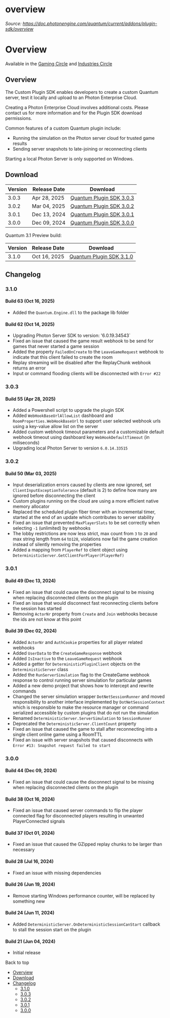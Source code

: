# overview

_Source: https://doc.photonengine.com/quantum/current/addons/plugin-sdk/overview_

# Overview

Available in the [Gaming Circle](https://www.photonengine.com/gaming) and [Industries Circle](https://www.photonengine.com/industries)

## Overview

The Custom Plugin SDK enables developers to create a custom Quantum server, test it locally and upload to an Photon Enterprise Cloud.

Creating a Photon Enterprise Cloud involves additional costs. Please contact us for more information and for the Plugin SDK download permissions.

Common features of a custom Quantum plugin include:

- Running the simulation on the Photon server cloud for trusted game results
- Sending server snapshots to late-joining or reconnecting clients

Starting a local Photon Server is only supported on Windows.

## Download

| Version | Release Date | Download |
| --- | --- | --- |
| 3.0.3 | Apr 28, 2025 | [Quantum Plugin SDK 3.0.3](https://downloads.photonengine.com/download/quantum/quantum-plugin-sdk-3.0.3.zip?pre=sp) | [Release Notes](/quantum/v3/addons/plugin-sdk/overview#build-55-apr-28-2025) |
| 3.0.2 | Mar 04, 2025 | [Quantum Plugin SDK 3.0.2](https://downloads.photonengine.com/download/quantum/quantum-plugin-sdk-3.0.2.zip?pre=sp) | [Release Notes](/quantum/v3/addons/plugin-sdk/overview#build-50-mar-03-2025) |
| 3.0.1 | Dec 13, 2024 | [Quantum Plugin SDK 3.0.1](https://downloads.photonengine.com/download/quantum/quantum-plugin-sdk-3.0.1.zip?pre=sp) | [Release Notes](/quantum/v3/addons/plugin-sdk/overview#build-49-dec-13-2024) |
| 3.0.0 | Dec 09, 2024 | [Quantum Plugin SDK 3.0.0](https://downloads.photonengine.com/download/quantum/quantum-plugin-sdk-3.0.0-44.zip?pre=sp) | [Release Notes](/quantum/v3/addons/plugin-sdk/overview#build-44-dec-09-2024) |

Quantum 3.1 Preview build:

| Version | Release Date | Download |
| --- | --- | --- |
| 3.1.0 | Oct 16, 2025 | [Quantum Plugin SDK 3.1.0](https://downloads.photonengine.com/download/quantum/quantum-plugin-sdk-3.1.0.zip?pre=sp) | [Release Notes](/quantum/current/addons/plugin-sdk/overview#changelog) |

## Changelog

### 3.1.0

#### Build 63 (Oct 16, 2025)

- Added the `Quantum.Engine.dll` to the package lib folder

#### Build 62 (Oct 14, 2025)

- Upgrading Photon Server SDK to version: '6.0.19.34543\`
- Fixed an issue that caused the game result webhook to be send for games that never started a game session
- Added the property `FailedOnCreate` to the `LeaveGameRequest` webhook to indicate that this client failed to create the room
- Replay streaming will be disabled after the ReplayChunk webhook returns an error
- Input or command flooding clients will be disconnected with `Error #22`

### 3.0.3

#### Build 55 (Apr 28, 2025)

- Added a Powershell script to upgrade the plugin SDK
- Added `WebHookBaseUrlAllowList` dashboard and `RoomProperties.WebHookBaseUrl` to support user selected webhook urls using a key-value allow list on the server
- Added custom webhook timeout parameters and a customizable default webhook timeout using dashboard key `WebHookDefaultTimeout` (in miliseconds)
- Upgrading local Photon Server to version `6.0.14.33515`

### 3.0.2

#### Build 50 (Mar 03, 2025)

- Input deserialization errors caused by clients are now ignored, set `ClientInputExceptionTolerance` (default is 2) to define how many are ignored before disconnecting the client
- Custom plugins running on the cloud are using a more efficient native memory allocator
- Replaced the scheduled plugin fiber timer with an incremental timer, started at the end of an update which contributes to server stability
- Fixed an issue that prevented `MaxPlayerSlots` to be set correctly when selecting `-1` (unlimited) by webhooks
- The lobby restrictions are now less strict, max count from `3` to `20` and max string length from `64` to`128`, violations now fail the game creation instead of silently removing the properties
- Added a mapping from `PlayerRef` to client object using `DeterministicServer.GetClientForPlayer(PlayerRef)`

### 3.0.1

#### Build 49 (Dec 13, 2024)

- Fixed an issue that could cause the disconnect signal to be missing when replacing disconnected clients on the plugin
- Fixed an issue that would disconnect fast reconnecting clients before the session has started
- Removing `ActorNr` property from `Create` and `Join` webhooks because the ids are not know at this point

#### Build 39 (Dec 02, 2024)

- Added `ActorNr` and `AuthCookie` properties for all player related webhooks
- Added `UserData` to the `CreateGameResponse` webhook
- Added `IsInactive` to the `LeaveGameRequest` webhook
- Added a getter for `DeterministicPluginClient` objects on the `DeterministicServer` class
- Added the `RunServerSimulation` flag to the CreateGame webhook response to control running server simulation for particular games
- Added a new demo project that shows how to intercept and rewrite commands
- Changed the server simulation wrapper `DotNetSessionRunner` and moved responsibility to another interface implemented by `DotNetSessionContext` which is responsible to make the resource manager or command serialized accessible by custom plugins that do not run the simulation
- Renamed `DeterministicServer.ServerSimulation` to `SessionRunner`
- Deprecated the `DeterministicServer.ClientCount` property
- Fixed an issue that caused the game to stall after reconnecting into a single client online game using a RoomTTL
- Fixed an issue with server snapshots that caused disconnects with `Error #13: Snapshot request failed to start`

### 3.0.0

#### Build 44 (Dec 09, 2024)

- Fixed an issue that could cause the disconnect signal to be missing when replacing disconnected clients on the plugin

#### Build 38 (Oct 16, 2024)

- Fixed an issue that caused server commands to flip the player connected flag for disconnected players resulting in unwanted PlayerConnected signals

#### Build 37 (Oct 01, 2024)

- Fixed an issue that caused the GZipped replay chunks to be larger than necessary

#### Build 28 (Jul 16, 2024)

- Fixed an issue with missing dependencies

#### Build 26 (Jun 19, 2024)

- Remove starting Windows performance counter, will be replaced by something new

#### Build 24 (Jun 11, 2024)

- Added `DeterministicServer.OnDeterministicSessionCanStart` callback to stall the session start on the plugin

#### Build 21 (Jun 04, 2024)

- Initial release

Back to top

- [Overview](#overview)
- [Download](#download)
- [Changelog](#changelog)
  - [3.1.0](#section)
  - [3.0.3](#section)
  - [3.0.2](#section-1)
  - [3.0.1](#section-2)
  - [3.0.0](#section-3)